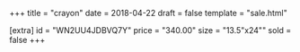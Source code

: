 +++
title = "crayon"
date = 2018-04-22
draft = false
template = "sale.html"

[extra]
id = "WN2UU4JDBVQ7Y"
price = "340.00"
size = "13.5\"x24\""
sold = false
+++